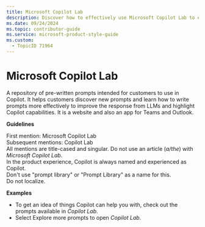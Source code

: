 ```yaml
---
title: Microsoft Copilot Lab
description: Discover how to effectively use Microsoft Copilot Lab to enhance your prompt-writing skills and explore new capabilities. Learn more about this tool for Teams and Outlook.
ms.date: 09/24/2024
ms.topic: contributor-guide
ms.service: microsoft-product-style-guide
ms.custom:
  - TopicID 71964
---
```



# Microsoft Copilot Lab

A repository of pre-written prompts intended for customers to use in Copilot. It helps customers discover new prompts and learn how to write prompts more effectively to improve the response from LLMs and highlight Copilot capabilities. It is a website and also an app for Teams and Outlook.  

**Guidelines**  

First mention: Microsoft Copilot Lab  
Subsequent mentions: Copilot Lab  
All mentions are title-cased and singular. Do not use an article (*a/the*) with *Microsoft Copilot Lab*.  
In the product experience, Copilot is always named and experienced as Copilot.  
Don't use "prompt library" or "Prompt Library" as a name for this.  
Do not localize.  

**Examples**

- To get an idea of things Copilot can help you with, check out the prompts available in *Copilot Lab*.  
- Select Explore more prompts to open *Copilot Lab*.  

